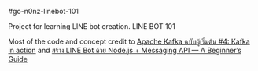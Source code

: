#go-n0nz-linebot-101

Project for learning LINE bot creation. LINE BOT 101

Most of the code and concept credit to [Apache Kafka ฉบับผู้เริ่มต้น #4: Kafka in action](https://medium.com/linedevth/apache-kafka-ฉบับผู้เริ่มต้น-4-kafka-in-action-15ad18b7c793) and [สร้าง LINE Bot ด้วย Node.js + Messaging API — A Beginner’s Guide](https://medium.com/ingkwan/สร้าง-line-bot-ด้วย-node-js-aiml-a-beginners-guide-b7708b0b2440)
